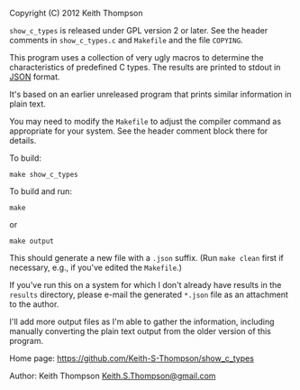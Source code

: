 Copyright (C) 2012 Keith Thompson

`show_c_types` is released under GPL version 2 or later.  See the
header comments in `show_c_types.c` and `Makefile` and the file
`COPYING`.

This program uses a collection of very ugly macros to determine the
characteristics of predefined C types.  The results are printed to
stdout in [JSON](http://www.json.org/) format.

It's based on an earlier unreleased program that prints similar
information in plain text.

You may need to modify the `Makefile` to adjust the compiler command
as appropriate for your system.  See the header comment block there
for details.

To build:

    make show_c_types

To build and run:

    make

or

    make output

This should generate a new file with a `.json` suffix.  (Run `make
clean` first if necessary, e.g., if you've edited the `Makefile`.)

If you've run this on a system for which I don't already have results
in the `results` directory, please e-mail the generated `*.json`
file as an attachment to the author.

I'll add more output files as I'm able to gather the information,
including manually converting the plain text output from the older
version of this program.

Home page: https://github.com/Keith-S-Thompson/show_c_types

Author: Keith Thompson <Keith.S.Thompson@gmail.com>
